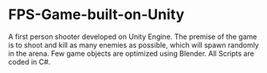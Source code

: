 # FPS-Game-built-on-Unity
A first person shooter developed on Unity Engine. The premise of the game is to shoot and kill as many enemies as possible, which will spawn randomly in the arena. Few game objects are optimized using Blender. All Scripts are coded in C#.
